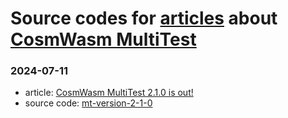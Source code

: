 # Source codes for [articles](https://depta.medium.com) about [CosmWasm MultiTest](https://crates.io/crates/cw-multi-test)

### 2024-07-11

- article: [CosmWasm MultiTest 2.1.0 is out!](https://medium.com/cosmwasm/cosmwasm-multitest-2-1-0-is-out-6f079cf9b9b7)
- source code: [mt-version-2-1-0](./mt-version-2-1-0)

